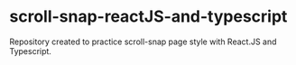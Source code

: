 # scroll-snap-reactJS-and-typescript
Repository created to practice scroll-snap page style with React.JS and Typescript.
